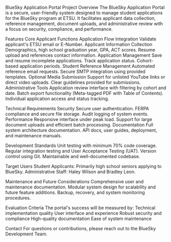 BlueSky Application Portal
Project Overview
The BlueSky Application Portal is a secure, user-friendly system designed to manage student applications for the BlueSky program at ETSU. It facilitates applicant data collection, reference management, document uploads, and administrative review with a focus on security, compliance, and performance.

Features
Core Applicant Functions
  Application Flow Integration
    Validate applicant's ETSU email or E-Number.
  Applicant Information Collection
    Demographics, high school graduation year, GPA, ACT scores.
    Resume upload and references contact information.
  Application Management
    Save and resume incomplete applications.
    Track application status.
    Cohort-based application periods.
Student Reference Management
  Automated reference email requests.
  Secure SMTP integration using provided templates.
Optional Media Submission
  Support for unlisted YouTube links or direct video uploads.
  Clear guidelines provided for submissions.
Administrative Tools
  Application review interface with filtering by cohort and date.
  Batch export functionality (Meta-tagged PDF with Table of Contents).
  Individual application access and status tracking.

Technical Requirements
Security
  Secure user authentication.
  FERPA compliance and secure file storage.
  Audit logging of system events.
Performance
  Responsive interface under peak load.
  Support for large document uploads and efficient batch processing.
Documentation
  Full system architecture documentation.
  API docs, user guides, deployment, and maintenance manuals.

Development Standards
  Unit testing with minimum 70% code coverage.
  Regular integration testing and User Acceptance Testing (UAT).
  Version control using Git.
  Maintainable and well-documented codebase.

Target Users
  Student Applicants: Primarily high school seniors applying to BlueSky.
  Administrative Staff: Haley Wilson and Bradley Leon.

Maintenance and Future Considerations
  Comprehensive user and maintenance documentation.
  Modular system design for scalability and future feature additions.
  Backup, recovery, and system monitoring procedures.

Evaluation Criteria
  The portal's success will be measured by:
  Technical implementation quality
  User interface and experience
  Robust security and compliance
  High-quality documentation
  Ease of system maintenance

Contact
For questions or contributions, please reach out to the BlueSky Development Team.
